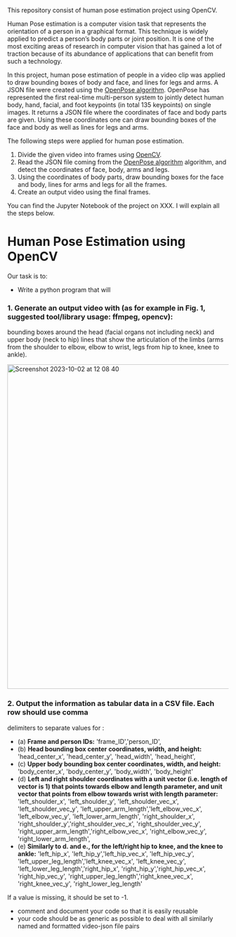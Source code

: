 This repository consist of human pose estimation project using OpenCV. 

Human Pose estimation is a computer vision task that represents the orientation of a person in a graphical format. This technique is widely applied to predict a person’s body parts or joint position. It is one of the most exciting areas of research in computer vision that has gained a lot of traction because of its abundance of applications that can benefit from such a technology.

In this project, human pose estimation of people in a video clip was applied to draw bounding boxes of body and face, and lines for legs and arms. A JSON file were created using the [OpenPose algorithm](https://cmu-perceptual-computing-lab.github.io/openpose/web/html/doc/). OpenPose has represented the first real-time multi-person system to jointly detect human body, hand, facial, and foot keypoints (in total 135 keypoints) on single images. It returns a JSON file where the coordinates of face and body parts are given. Using these coordinates one can draw bounding boxes of the face and body as well as lines for legs and arms.

The following steps were applied for human pose estimation.

1. Divide the given video into frames using [OpenCV](https://opencv.org/).
2. Read the JSON file coming from the [OpenPose algorithm](https://cmu-perceptual-computing-lab.github.io/openpose/web/html/doc/) algorithm, and detect the coordinates of face, body, arms and legs.
3. Using the coordinates of body parts, draw bounding boxes for the face and body, lines for arms and legs for all the frames.
4. Create an output video using the final frames.

You can find the Jupyter Notebook of the project on XXX. I will explain all the steps below.

# Human Pose Estimation using OpenCV

Our task is to:

- Write a python program that will


### 1. Generate an output video with (as for example in Fig. 1, suggested tool/library usage: ffmpeg, opencv):

bounding boxes around the head (facial organs not including neck) and upper body (neck to hip)
lines that show the articulation of the limbs (arms from the shoulder to elbow, elbow to wrist, legs from hip to knee, knee to ankle).

<img width="737" alt="Screenshot 2023-10-02 at 12 08 40" src="https://github.com/CemBirbiri/Human-Pose-Estimation-using-OpenCV/assets/46814542/b442435b-9255-4c8e-be73-e2977f576ffa">



### 2.   Output the information as tabular data in a CSV file. Each row should use comma
delimiters to separate values for :


  *  (a) **Frame and person IDs:** 'frame_ID','person_ID',
  *  (b) **Head bounding box center coordinates, width, and height:** 'head_center_x',
'head_center_y', 'head_width', 'head_height',
  *  (c) **Upper body bounding box center coordinates, width, and height:**
'body_center_x', 'body_center_y', 'body_width', 'body_height'
  *  (d) **Left and right shoulder coordinates with a unit vector (i.e. length of vector is 1) that points towards elbow and length parameter, and unit vector that points from elbow
towards wrist with length parameter:** 'left_shoulder_x', 'left_shoulder_y',
'left_shoulder_vec_x', 'left_shoulder_vec_y', 'left_upper_arm_length','left_elbow_vec_x',
'left_elbow_vec_y', 'left_lower_arm_length', 'right_shoulder_x',
'right_shoulder_y','right_shoulder_vec_x', 'right_shoulder_vec_y',
'right_upper_arm_length','right_elbow_vec_x', 'right_elbow_vec_y',
'right_lower_arm_length',
  *  (e) **Similarly to d. and e., for the left/right hip to knee, and the knee to ankle:**
'left_hip_x', 'left_hip_y','left_hip_vec_x', 'left_hip_vec_y',
'left_upper_leg_length','left_knee_vec_x', 'left_knee_vec_y',
'left_lower_leg_length','right_hip_x', 'right_hip_y','right_hip_vec_x', 'right_hip_vec_y',
'right_upper_leg_length','right_knee_vec_x', 'right_knee_vec_y', 'right_lower_leg_length'


If a value is missing, it should be set to -1.

- comment and document your code so that it is easily reusable
- your code should be as generic as possible to deal with all similarly named and formatted
video-json file pairs


